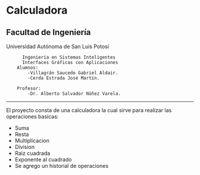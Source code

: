 # Calculadora
 Facultad de Ingeniería
----------------------------------------------------------------------
 Universidad Autónoma de San Luis Potosí

                
          Ingeniería en Sistemas Inteligentes
          Interfaces Gráficas con Aplicaciones
        Alumnos:
            -Villagrán Saucedo Gabriel Aldair.
            -Cerda Estrada José Martín.
        
        Profesor:
            -Dr. Alberto Salvador Núñez Varela.
---------------------------------------------------------------------
El proyecto consta de una calculadora la cual sirve para realizar las operaciones basicas:
  - Suma
  - Resta
  - Multiplicacion
  - Division
  - Raiz cuadrada
  - Exponente al cuadrado
  - Se agrego un historial de operaciones
